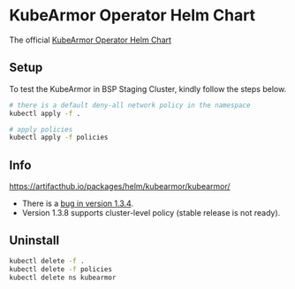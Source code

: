 # KubeArmor Operator Helm Chart
The official [KubeArmor Operator Helm Chart](https://github.com/kubearmor/KubeArmor/tree/main/deployments/helm/KubeArmorOperator)

## Setup
To test the KubeArmor in BSP Staging Cluster, kindly follow the steps below.
```bash
# there is a default deny-all network policy in the namespace
kubectl apply -f .

# apply policies
kubectl apply -f policies
```

## Info
https://artifacthub.io/packages/helm/kubearmor/kubearmor/
- There is a [bug in version 1.3.4](https://github.com/kubearmor/KubeArmor/issues/1794).
- Version 1.3.8 supports cluster-level policy (stable release is not ready).

## Uninstall
```bash
kubectl delete -f .
kubectl delete -f policies
kubectl delete ns kubearmor
```

